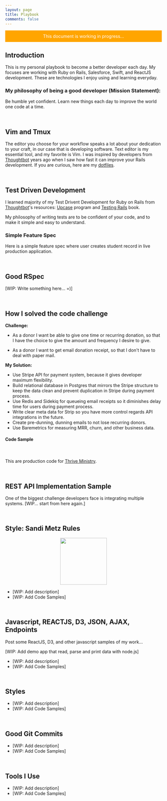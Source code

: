 ```yaml
---
layout: page
title: Playbook
comments: false
---
```


<div style="padding: 10px 20px; background-color: orange; color: white;
text-align: center">This document is working in progress...</div>

<h2>Introduction</h2>

This is my personal playbook to become a better developer each day.  My focuses are working with Ruby on Rails, Salesforce, Swift, and ReactJS development.  These are technologies I enjoy using and learning everyday.

### My philosophy of being a good developer (Mission Statement):
Be humble yet confident. Learn new things each day to improve the world one code
at a time.

<h2 id="vim-and-tmux" style="padding-top: 30px;">Vim and Tmux</h2>

The editor you choose for your workflow speaks a lot about your dedication to
your craft, in our case that is developing software.  Text editor is my
essential tool, and my favorite is Vim.  I was inspired by developers from
<a href="https://thoughtbot.com/" target="_blank">Thoughtbot</a> years ago when I saw how fast it can improve your Rails development.
If you are curious, here are my <a href="https://github.com/antwonlee/dotfiles" target="_blank">dotfiles</a>.


<h2 id="test-driven-development" style="padding-top: 30px;">Test Driven Development</h2>

I learned majority of my Test Drivent Development for Ruby on Rails from <a href="https://thoughtbot.com" target="_blank">Thoughtbot</a>'s resources: <a href="https://upcase.com" target="_blank">Upcase</a> program and <a href="https://gumroad.com/l/testing-rails?utm_source=giant-robots&utm_medium=blog&utm_campaign=announcement" target="_blank">Testing Rails</a> book.

My philosophy of writing tests are to be confident of your code, and to make it simple and easy to understand.


### Simple Feature Spec

Here is a simple feature spec where user creates student record in live
production application.

<script src="https://gist.github.com/antwonlee/48bbd182b617984bcf6a0e38e56312de.js"></script>

<h2 id="good-rspec" style="padding-top: 30px;">Good RSpec</h2>

[WIP: Write something here...  =)]

<script src="https://gist.github.com/antwonlee/ba28c43be278e28ff31cd26c787d169c.js"></script>

<h2 id="how-i-solved-the-code-challenge" style="padding-top: 30px;">How I solved the code challenge</h2>


**Challenge:** 

+ As a donor I want be able to give one time or recurring donation, so that I
  have the choice to give the amount and frequency I desire to give.

+ As a donor I want to get email donation receipt, so that I don't have to deal
  with paper mail.

**My Solution:** 

+ Use Stripe API for payment system, because it gives developer maximum flexibility.
+ Build relational database in Postgres that mirrors the Stripe structure to
  keep the data clean and prevent duplication in Stripe during payment process.
+ Use Redis and Sidekiq for queueing email receipts so it diminishes delay time
  for users during payment process.
+ Write clear meta data for Strip so you have more control regards API integrations in the future.
+ Create pre-dunning, dunning emails to not lose recurring donors.
+ Use Baremetrics for measuring MRR, churn, and other business data.

<h4 style="padding-bottom: 35px;">Code Sample</h4>

This are production code for <a href="https://thriveministry.org" target="_blank">Thrive Ministry</a>.

<script src="https://gist.github.com/antwonlee/db50b861b47919c2d18478cdb4d599db.js"></script>

<h2 id="rest-api-implementation-sample" style="padding-top: 30px;">REST API Implementation Sample</h2>

One of the biggest challenge developers face is integrating multiple systems. [WIP... start from here again.]

<script src="https://gist.github.com/antwonlee/7a66a0ddc415bf25a7517bd3aacbf9db.js"></script>

<h2 id="javascript-json-ajax-endpoints" style="padding-top: 30px;">Style: Sandi Metz Rules</h2>

<div style="width: auto; margin: 0 auto; text-align:center;">
  <img src="https://hectorperezarenas.files.wordpress.com/2015/10/poodr.jpg" style="width: 150px;">
</div>

+ [WIP: Add description]
+ [WIP: Add Code Samples]

<h2 id="javascript-json-ajax-endpoints" style="padding-top: 30px;">Javascript,
REACTJS, D3, JSON, AJAX, Endpoints</h2>

Post some ReactJS, D3, and other javascript samples of my work...

[WIP: Add demo app that read, parse and print data with node.js]

<script src="https://gist.github.com/antwonlee/a735b4e675570c3513c47257364dbb01.js"></script>

+ [WIP: Add description]
+ [WIP: Add Code Samples]

<h2 id="design" style="padding-top: 30px;">Styles</h2>

+ [WIP: Add description]
+ [WIP: Add Code Samples]

<h2 id="good-git-commits" style="padding-top: 30px;">Good Git Commits</h2>

+ [WIP: Add description]
+ [WIP: Add Code Samples]

<h2 id="tools-i-use" style="padding-top: 30px;">Tools I Use</h2>

+ [WIP: Add description]
+ [WIP: Add Code Samples]
